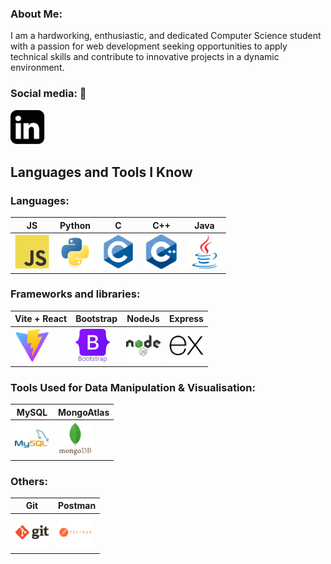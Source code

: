 ### About Me:    
I am a hardworking, enthusiastic, and dedicated Computer Science student with a passion for web development seeking opportunities to apply technical skills and contribute to innovative projects in a dynamic environment.

   
### Social media: 📡    
<p>
 <a href="https://www.linkedin.com/in/eli-maxwell-aidam-5944b6268/"><img src="assets/linkedin.png" alt="snake" width="55" height="55"/></a>
</p>
<!-- [![Linkedin Badge](https://img.shields.io/badge/Telegram-blue?style=for-the-badge&logo=telegram&logoColor=white)](https://t.me/from_the_teapot_to_the_investor) -->


## Languages and Tools I Know
<div>

### Languages:
|JS | Python | C | C++ | Java |
|----------|----------|----------|-----|-----|
|  <img src="https://github.com/devicons/devicon/blob/master/icons/javascript/javascript-original.svg" title="Javascript"  alt="Javascript" width="55" height="55"/> |  <img src="https://github.com/devicons/devicon/blob/master/icons/python/python-original.svg" title="python"  alt="python" width="55" height="55"/> |  <img src="https://github.com/devicons/devicon/blob/master/icons/c/c-original.svg" title="C" alt="C" width="55" height="55"/> |  <img src="https://github.com/devicons/devicon/blob/master/icons/cplusplus/cplusplus-original.svg" alt="C++" width="55" height="55"/>|  <img src="https://github.com/devicons/devicon/blob/master/icons/java/java-original.svg" title="Java" alt="Java" width="55" height="55"/>| 

  

### Frameworks and libraries:

| Vite + React | Bootstrap | NodeJs | Express |
|----------|----------|----------|----------|
|  <img src="https://github.com/devicons/devicon/blob/master/icons/vitejs/vitejs-original.svg" title="Vite"  alt="Vite" width="55" height="55"/>|  <img src="https://github.com/devicons/devicon/blob/master/icons/bootstrap/bootstrap-original-wordmark.svg" title="Bootstrap"  alt="Bootstrap" width="55" height="55"/>|  <img src="https://github.com/devicons/devicon/blob/master/icons/nodejs/nodejs-original-wordmark.svg" title="Node" alt="Node" width="55" height="55"/>|  <img src="https://github.com/devicons/devicon/blob/master/icons/express/express-original.svg" title="Express" alt="Express" width="55" height="55"/>|  



### Tools Used for Data Manipulation & Visualisation:

| MySQL | MongoAtlas |
|----------|----------|
|<img src="https://github.com/devicons/devicon/blob/master/icons/mysql/mysql-original-wordmark.svg" title="MySql" alt="MySql" width="55" height="55"/>|<img src="https://github.com/devicons/devicon/blob/master/icons/mongodb/mongodb-original-wordmark.svg" title="MongoDb" alt="MongoDb" width="55" height="55"/>|

  
### Others:

| Git | Postman |
|----------|----------|
|<img src="https://github.com/devicons/devicon/blob/master/icons/git/git-original-wordmark.svg" title="Git" alt="Git" width="55" height="55"/>|<img src="https://github.com/devicons/devicon/blob/master/icons/postman/postman-original-wordmark.svg" title="Postman" alt="Postman" width="55" height="55"/>|


<!-- <p align="center">
 <img width="1000" src="assets/github-snake.svg" alt="snake"/>
</p> -->